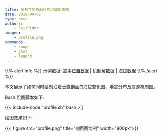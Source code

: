 ```yaml
---
title: 绘制含地形起伏的地震剖面图
date: 2018-04-07
type: post
authors:
    - SeisPider
images:
    - profile.png
commands:
    - coupe
    - plot
    - legend
---
```

{{% alert info %}}
示例数据:
[震中位置数据](/example/ex019/event.loc.info) |
[机制解数据](/example/ex019/beachballs.info) |
[海拔数据](/example/ex019/elev.csv)
{{% /alert %}}

本文展示了如何同时绘制沿着垂直剖面的海拔变化图、地震分布及震源机制图。

Bash 绘图脚本如下:

{{< include-code "profile.sh" bash >}}

绘图效果如下:

{{< figure src="profile.png" title="剖面图绘制" width="800px">}}
